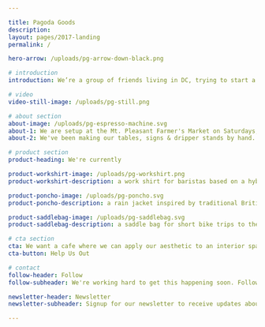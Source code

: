 ```yaml
---

title: Pagoda Goods
description:
layout: pages/2017-landing
permalink: /

hero-arrow: /uploads/pg-arrow-down-black.png

# introduction
introduction: We’re a group of friends living in DC, trying to start a cafe and collection of original goods & apparel

# video
video-still-image: /uploads/pg-still.png

# about section
about-image: /uploads/pg-espresso-machine.svg
about-1: We are setup at the Mt. Pleasant Farmer's Market on Saturdays, pulling shots on a 1948 Gaggia Gilda manual lever espresso machine that we restored.
about-2: We've been making our tables, signs & dripper stands by hand.

# product section
product-heading: We're currently

product-workshirt-image: /uploads/pg-workshirt.png
product-workshirt-description: a work shirt for baristas based on a hybrid Western dress shirt and Japanese summer top.

product-poncho-image: /uploads/pg-poncho.svg
product-poncho-description: a rain jacket inspired by traditional British cycling capes.

product-saddlebag-image: /uploads/pg-saddlebag.svg
product-saddlebag-description: a saddle bag for short bike trips to the corner store.

# cta section
cta: We want a cafe where we can apply our aesthetic to an interior space, focused on quality coffee, original goods and unique vibes.
cta-button: Help Us Out

# contact
follow-header: Follow
follow-subheader: We're working hard to get this happening soon. Follow us to see what's good

newsletter-header: Newsletter
newsletter-subheader: Signup for our newsletter to receive updates about our shop

---
```


